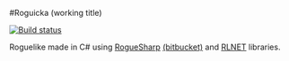 #Roguicka (working title)

[![Build status](https://ci.appveyor.com/api/projects/status/r08kji5w36wm9l9o/branch/master?svg=true)](https://ci.appveyor.com/project/alec-parks/roguicka/branch/master)

Roguelike made in C# using [RogueSharp](https://roguesharp.wordpress.com) [(bitbucket)](https://bitbucket.org/FaronBracy/roguesharp/) and [RLNET](https://bitbucket.org/clarktravism/rlnet) libraries.
